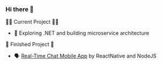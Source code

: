 ### Hi there 👋

✍🏻 Current Project ✍🏻
- 🔭 Exploring .NET and building microservice architecture

🎉 Finished Project 🎉
- 🗣️ [Real-Time Chat Mobile App](https://github.com/leonkwan46/MSc_FinalProject_ChatApp) by ReactNative and NodeJS

<!--
**leonkwan46/leonkwan46** is a ✨ _special_ ✨ repository because its `README.md` (this file) appears on your GitHub profile.

Here are some ideas to get you started:

- 🔭 I’m currently working on ...
- 🌱 I’m currently learning ...
- 👯 I’m looking to collaborate on ...
- 🤔 I’m looking for help with ...
- 💬 Ask me about ...
- 📫 How to reach me: ...
- 😄 Pronouns: ...
- ⚡ Fun fact: ...
-->
